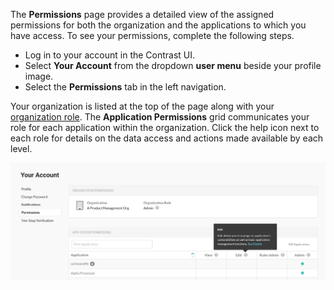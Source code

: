 <!--
title: "Your Permissions"
description: "Overview of user permissions"
tags: "user permissions manage account"
-->

The **Permissions** page provides a detailed view of the assigned permissions for both the organization and the applications to which you have access. To see your permissions, complete the following steps. 

* Log in to your account in the Contrast UI. 
* Select **Your Account** from the dropdown **user menu** beside your profile image. 
* Select the **Permissions** tab in the left navigation.

Your organization is listed at the top of the page along with your [organization role](admin-manageorgsroleperm.html). The **Application Permissions** grid communicates your role for each application within the organization. Click the help icon next to each role for details on the data access and actions made available by each level.

<a href="assets/images/User-permissions.png" rel="lightbox" title="View your permissions"><img class="thumbnail" src="assets/images/User-permissions.png"/></a>


